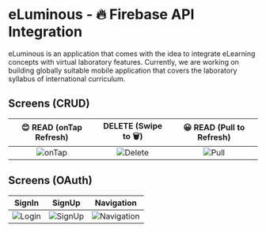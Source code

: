 # eLuminous - 🔥 Firebase API Integration

eLuminous is an application that comes with the idea to integrate eLearning concepts with virtual laboratory features. Currently, we are working
on building globally suitable mobile application that covers the laboratory syllabus of international curriculum. 
  
## Screens (CRUD)

😊 READ (onTap Refresh)             | DELETE (Swipe to 🗑️)     | 😀 READ (Pull to Refresh) | 
:-------------------------:|:-------------------------:|:-------------------------:
| ![onTap](https://media.giphy.com/media/J3RRK1NbadMo2vcsIT/giphy.gif)  | ![Delete](https://media.giphy.com/media/j3c7Dhh9t1aMctwQyC/giphy.gif) | ![Pull](https://media.giphy.com/media/RIBA45L9k2aChb0ZS2/giphy.gif) |

## Screens (OAuth)

SignIn             |  SignUp             | Navigation            | 
:-------------------------:|:-------------------------:|:-------------------------:
| ![Login](https://media.giphy.com/media/lOmV1wYJ5wQ68FFtb1/giphy.gif)  | ![SignUp](https://media.giphy.com/media/cO8MXdnVKwCaGLSlmb/giphy.gif) | ![Navigation](https://media.giphy.com/media/XZfxeqXDR52HxeLxqY/giphy.gif) |



